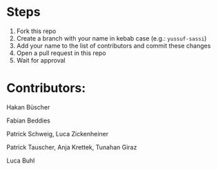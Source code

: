 # Steps
1. Fork this repo
2. Create a branch with your name in kebab case (e.g.: `yussuf-sassi`)
3. Add your name to the list of contributors and commit these changes
4. Open a pull request in this repo
5. Wait for approval

# Contributors:
Hakan Büscher

Fabian Beddies

Patrick Schweig, Luca Zickenheiner

Patrick Tauscher, Anja Krettek, Tunahan Giraz

Luca Buhl
